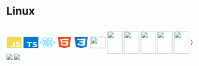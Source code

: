 # Linux

<div style="display: inline_block"><br>
  <img align="center" alt="Js" height="30" width="40" src="https://raw.githubusercontent.com/devicons/devicon/master/icons/javascript/javascript-plain.svg">
  <img align="center" alt="Ts" height="30" width="40" src="https://raw.githubusercontent.com/devicons/devicon/master/icons/typescript/typescript-plain.svg">
  <img align="center" alt="React" height="30" width="40" src="https://raw.githubusercontent.com/devicons/devicon/master/icons/react/react-original.svg">
  <img align="center" alt="HTML" height="30" width="40" src="https://raw.githubusercontent.com/devicons/devicon/master/icons/html5/html5-original.svg">
  <img align="center" alt="CSS" height="30" width="40" src="https://raw.githubusercontent.com/devicons/devicon/master/icons/css3/css3-original.svg">
  <img align="center" src="https://cdn.jsdelivr.net/gh/devicons/devicon/icons/kotlin/kotlin-original.svg" height="30" width="40" />
  <img align="center" src="https://cdn.jsdelivr.net/gh/devicons/devicon/icons/java/java-original.svg" height="60" width="40" />
  <img align="center" src="https://cdn.jsdelivr.net/gh/devicons/devicon/icons/python/python-original.svg"  height="60" width="40" />
  <img align="center"  src="https://cdn.jsdelivr.net/gh/devicons/devicon/icons/angularjs/angularjs-original.svg" height="60" width="40" />
  <img align="center" src="https://cdn.jsdelivr.net/gh/devicons/devicon/icons/vuejs/vuejs-original.svg" height="60" width="40" />
  <img align="center" src="https://cdn.jsdelivr.net/gh/devicons/devicon/icons/php/php-original.svg" height="60" width="40" />
}
 
<div>
<img height="180em" src="https://github-readme-stats.vercel.app/api/top-langs/?username=LinuxMystery00&layout=compact&langs_count=16&theme=dark"/>
<img height="180em" src="https://github-readme-stats.vercel.app/api?username=LinuxMystery00&theme=dark">
</div>
